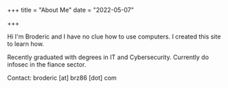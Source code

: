 +++
title = "About Me"
date = "2022-05-07"

+++

Hi I'm Broderic and I have no clue how to use computers. I created this site to learn how.

Recently graduated with degrees in IT and Cybersecurity. Currently do infosec in the fiance sector.

Contact: broderic [at] brz86 [dot] com